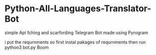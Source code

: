 # Python-All-Languages-Translator-Bot
 simple Api fching and scarfording Telegram Bot
 made using Pyrogram
 
 i put the requrnments so first instal pakages of requrnments 
 then run python3 bot.py Boom
